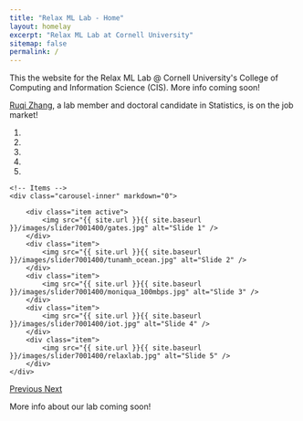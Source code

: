 ```yaml
---
title: "Relax ML Lab - Home"
layout: homelay
excerpt: "Relax ML Lab at Cornell University"
sitemap: false
permalink: /
---
```


This the website for the Relax ML Lab @ Cornell University's College of Computing and Information Science (CIS). More info coming soon!

<a href='https://ruqizhang.github.io'>Ruqi Zhang</a>, a lab member and doctoral candidate in Statistics, is on the job market!


<div markdown="0" id="carousel" class="carousel slide" data-ride="carousel" data-interval="5000" data-pause="hover" >
    <!-- Menu -->
    <ol class="carousel-indicators">
        <li data-target="#carousel" data-slide-to="0" class="active"></li>
        <li data-target="#carousel" data-slide-to="1"></li>
        <li data-target="#carousel" data-slide-to="2"></li>
        <li data-target="#carousel" data-slide-to="3"></li>
        <li data-target="#carousel" data-slide-to="4"></li>
    </ol>

    <!-- Items -->
    <div class="carousel-inner" markdown="0">

        <div class="item active">
            <img src="{{ site.url }}{{ site.baseurl }}/images/slider7001400/gates.jpg" alt="Slide 1" />
        </div>
        <div class="item">
            <img src="{{ site.url }}{{ site.baseurl }}/images/slider7001400/tunamh_ocean.jpg" alt="Slide 2" />
        </div>
        <div class="item">
            <img src="{{ site.url }}{{ site.baseurl }}/images/slider7001400/moniqua_100mbps.jpg" alt="Slide 3" />
        </div>
        <div class="item">
            <img src="{{ site.url }}{{ site.baseurl }}/images/slider7001400/iot.jpg" alt="Slide 4" />
        </div>
        <div class="item">
            <img src="{{ site.url }}{{ site.baseurl }}/images/slider7001400/relaxlab.jpg" alt="Slide 5" />
        </div>
    </div>
  <a class="left carousel-control" href="#carousel" role="button" data-slide="prev">
    <span class="glyphicon glyphicon-chevron-left" aria-hidden="true"></span>
    <span class="sr-only">Previous</span>
  </a>
  <a class="right carousel-control" href="#carousel" role="button" data-slide="next">
    <span class="glyphicon glyphicon-chevron-right" aria-hidden="true"></span>
    <span class="sr-only">Next</span>
  </a>
</div>

More info about our lab coming soon!
<br>
<br>

<!--

<figure class="fourth">
  <img src="{{ site.url }}{{ site.baseurl }}/images/logopic/Logo_Leiden.jpg" style="width: 210px">
  <img src="{{ site.url }}{{ site.baseurl }}/images/logopic/Logo_Nanofront.jpg" style="width: 110px">
  <img src="{{ site.url }}{{ site.baseurl }}/images/logopic/Logo_NWO.jpg" style="width: 120px">
  <img src="{{ site.url }}{{ site.baseurl }}/images/logopic/Logo_ERC.jpg" style="width: 110px">
</figure>

-->